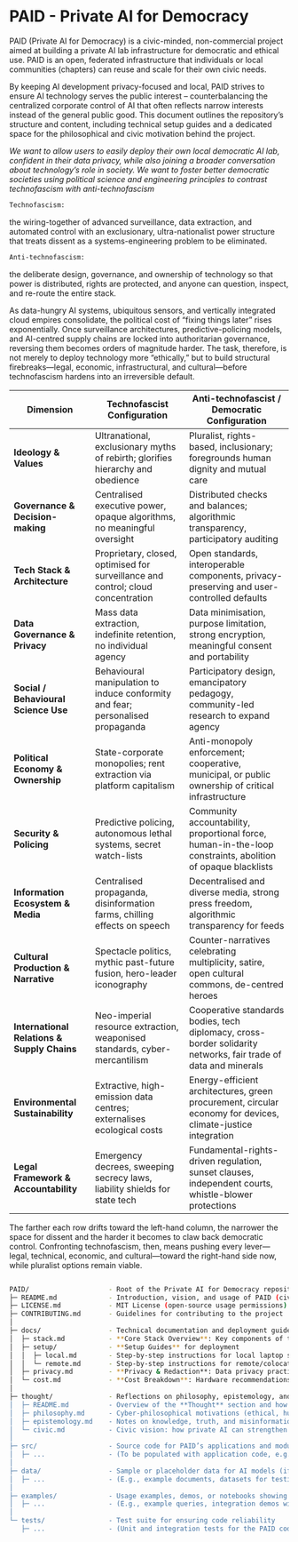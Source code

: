 # PAID - Private AI for Democracy

PAID (Private AI for Democracy) is a civic-minded, non-commercial project aimed at building a private AI lab infrastructure for democratic and ethical use. PAID is an open, federated infrastructure that individuals or local communities (chapters) can reuse and scale for their own civic needs. 

By keeping AI development privacy-focused and local, PAID strives to ensure AI technology serves the public interest – counterbalancing the centralized corporate control of AI that often reflects narrow interests instead of the general public good. This document outlines the repository’s structure and content, including technical setup guides and a dedicated space for the philosophical and civic motivation behind the project.

*We want to allow users to easily deploy their own local democratic AI lab, confident in their data privacy, while also joining a broader conversation about technology’s role in society.  We want to foster better democratic societies using political science and engineering principles to contrast technofascism with anti-technofascism*

```bash
Technofascism:
```
the wiring-together of advanced surveillance, data extraction, and automated control with an exclusionary, ultra-nationalist power structure that treats dissent as a systems-engineering problem to be eliminated.

```bash
Anti-technofascism: 
```
the deliberate design, governance, and ownership of technology so that power is distributed, rights are protected, and anyone can question, inspect, and re-route the entire stack.

As data-hungry AI systems, ubiquitous sensors, and vertically integrated cloud empires consolidate, the political cost of “fixing things later” rises exponentially. Once surveillance architectures, predictive-policing models, and AI-centred supply chains are locked into authoritarian governance, reversing them becomes orders of magnitude harder. The task, therefore, is not merely to deploy technology more “ethically,” but to build structural firebreaks—legal, economic, infrastructural, and cultural—before technofascism hardens into an irreversible default.


| Dimension | Technofascist Configuration | Anti-technofascist / Democratic Configuration |
|-----------|-----------------------------|------------------------------------------------|
| **Ideology & Values** | Ultranational, exclusionary myths of rebirth; glorifies hierarchy and obedience | Pluralist, rights-based, inclusionary; foregrounds human dignity and mutual care |
| **Governance & Decision-making** | Centralised executive power, opaque algorithms, no meaningful oversight | Distributed checks and balances; algorithmic transparency, participatory auditing |
| **Tech Stack & Architecture** | Proprietary, closed, optimised for surveillance and control; cloud concentration | Open standards, interoperable components, privacy-preserving and user-controlled defaults |
| **Data Governance & Privacy** | Mass data extraction, indefinite retention, no individual agency | Data minimisation, purpose limitation, strong encryption, meaningful consent and portability |
| **Social / Behavioural Science Use** | Behavioural manipulation to induce conformity and fear; personalised propaganda | Participatory design, emancipatory pedagogy, community-led research to expand agency |
| **Political Economy & Ownership** | State-corporate monopolies; rent extraction via platform capitalism | Anti-monopoly enforcement; cooperative, municipal, or public ownership of critical infrastructure |
| **Security & Policing** | Predictive policing, autonomous lethal systems, secret watch-lists | Community accountability, proportional force, human-in-the-loop constraints, abolition of opaque blacklists |
| **Information Ecosystem & Media** | Centralised propaganda, disinformation farms, chilling effects on speech | Decentralised and diverse media, strong press freedom, algorithmic transparency for feeds |
| **Cultural Production & Narrative** | Spectacle politics, mythic past-future fusion, hero-leader iconography | Counter-narratives celebrating multiplicity, satire, open cultural commons, de-centred heroes |
| **International Relations & Supply Chains** | Neo-imperial resource extraction, weaponised standards, cyber-mercantilism | Cooperative standards bodies, tech diplomacy, cross-border solidarity networks, fair trade of data and minerals |
| **Environmental Sustainability** | Extractive, high-emission data centres; externalises ecological costs | Energy-efficient architectures, green procurement, circular economy for devices, climate-justice integration |
| **Legal Framework & Accountability** | Emergency decrees, sweeping secrecy laws, liability shields for state tech | Fundamental-rights-driven regulation, sunset clauses, independent courts, whistle-blower protections |

The farther each row drifts toward the left-hand column, the narrower the space for dissent and the harder it becomes to claw back democratic control. Confronting technofascism, then, means pushing every lever—legal, technical, economic, and cultural—toward the right-hand side now, while pluralist options remain viable.

```bash

PAID/                    - Root of the Private AI for Democracy repository
├─ README.md             - Introduction, vision, and usage of PAID (civic/ethical focus)
├─ LICENSE.md            - MIT License (open-source usage permissions)
├─ CONTRIBUTING.md       - Guidelines for contributing to the project
│
├─ docs/                 - Technical documentation and deployment guides
│  ├─ stack.md           - **Core Stack Overview**: Key components of the PAID AI stack 
│  ├─ setup/             - **Setup Guides** for deployment
│  │  ├─ local.md        - Step-by-step instructions for local laptop setup
│  │  └─ remote.md       - Step-by-step instructions for remote/colocated server deployment
│  ├─ privacy.md         - **Privacy & Redaction**: Data privacy practices and redaction architecture
│  └─ cost.md            - **Cost Breakdown**: Hardware recommendations and cost considerations
│
├─ thought/              - Reflections on philosophy, epistemology, and civic purpose (the project's "why")
│  ├─ README.md          - Overview of the **Thought** section and how it informs the project
│  ├─ philosophy.md      - Cyber-philosophical motivations (ethical, humanistic reasoning behind PAID)
│  ├─ epistemology.md    - Notes on knowledge, truth, and misinformation in context of AI & democracy
│  └─ civic.md           - Civic vision: how private AI can strengthen democratic society
│
├─ src/                  - Source code for PAID’s applications and modules
│  ├─ ...                - (To be populated with application code, e.g., LLM interface, API, etc.)
│
├─ data/                 - Sample or placeholder data for AI models (if applicable)
│  ├─ ...                - (E.g., example documents, datasets for testing the AI pipeline)
│
├─ examples/             - Usage examples, demos, or notebooks showing PAID in action
│  ├─ ...                - (E.g., example queries, integration demos with the stack)
│
└─ tests/                - Test suite for ensuring code reliability
   ├─ ...                - (Unit and integration tests for the PAID codebase)
